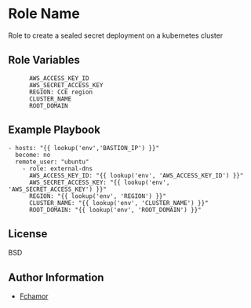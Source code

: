 Role Name
=========

Role to create a sealed secret deployment on a kubernetes cluster



Role Variables
--------------

```
      AWS_ACCESS_KEY_ID
      AWS_SECRET_ACCESS_KEY
      REGION: CCE region
      CLUSTER_NAME
      ROOT_DOMAIN
```

Example Playbook
----------------


```
- hosts: "{{ lookup('env','BASTION_IP') }}"
  become: no
  remote_user: "ubuntu"
    - role: external-dns
      AWS_ACCESS_KEY_ID: "{{ lookup('env', 'AWS_ACCESS_KEY_ID') }}"
      AWS_SECRET_ACCESS_KEY: "{{ lookup('env', 'AWS_SECRET_ACCESS_KEY') }}"
      REGION: "{{ lookup('env', 'REGION') }}"
      CLUSTER_NAME: "{{ lookup('env', 'CLUSTER_NAME') }}"
      ROOT_DOMAIN: "{{ lookup('env', 'ROOT_DOMAIN') }}"
```

License
-------

BSD

Author Information
------------------

- [Fchamor](mailto:fchamorro@smu.cl)